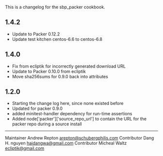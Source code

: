 This is a changelog for the sbp_packer cookbook.

## 1.4.2
  * Update to Packer 0.12.2
  * Update test kitchen centos-6.6 to centos-6.8

## 1.4.0
  * Fix from ecliptik for incorrectly generated download URL
  * Update to Packer 0.10.0 from ecliptik 
  * Move sha256sums for 0.9.0 back into attributes

## 1.2.0
  * Starting the change log here, since none existed before
  * Updated for packer 0.9.0
  * added minitest-handler dependency for run-time assertions
  * Added node['packer']['source_repo_url'] to contain the URL for the packer repo during a source install


------------------------------------
Maintainer Andrew Repton <arepton@schubergphilis.com>
Contributor Dang H. nguyen <haidangwa@gmail.com>
Contributor Micheal Waltz <ecliptik@gmail.com>
